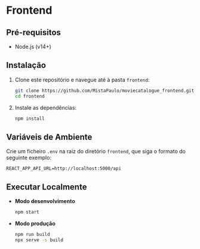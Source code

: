# Frontend

## Pré-requisitos

- Node.js (v14+)

## Instalação

1. Clone este repositório e navegue até à pasta `frontend`:
   ```bash
   git clone https://github.com/MistaPaulo/moviecatalogue_frontend.git
   cd frontend
   ```

2. Instale as dependências:
   ```bash
   npm install
   ```

## Variáveis de Ambiente

Crie um ficheiro `.env` na raiz do diretório `frontend`, que siga o formato do seguinte exemplo:
```
REACT_APP_API_URL=http://localhost:5000/api
```

## Executar Localmente

- **Modo desenvolvimento**  
  ```bash
  npm start
  ```

- **Modo produção**  
  ```bash
  npm run build
  npx serve -s build
  ```
